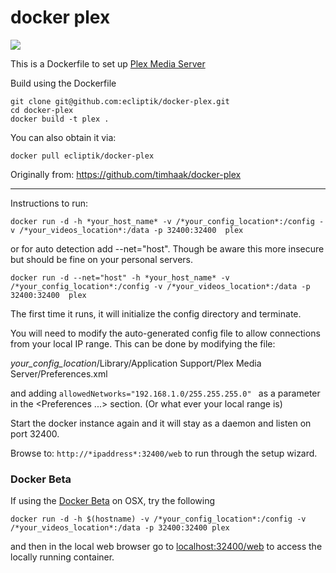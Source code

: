 # docker plex

[![](https://images.microbadger.com/badges/image/ecliptik/docker-plex.svg)](https://microbadger.com/images/ecliptik/docker-plex "Get your own image badge on microbadger.com")

This is a Dockerfile to set up [Plex Media Server](https://plex.tv/)

Build using the Dockerfile

```
git clone git@github.com:ecliptik/docker-plex.git
cd docker-plex
docker build -t plex .
```

You can also obtain it via:

```
docker pull ecliptik/docker-plex
```

Originally from: https://github.com/timhaak/docker-plex

---
Instructions to run:

```
docker run -d -h *your_host_name* -v /*your_config_location*:/config -v /*your_videos_location*:/data -p 32400:32400  plex
```
or for auto detection add --net="host". Though be aware this more insecure but should be fine on your personal servers.

```
docker run -d --net="host" -h *your_host_name* -v /*your_config_location*:/config -v /*your_videos_location*:/data -p 32400:32400  plex
```

The first time it runs, it will initialize the config directory and terminate.

You will need to modify the auto-generated config file to allow connections from your local IP range. This can be done by modifying the file:

*your_config_location*/Library/Application Support/Plex Media Server/Preferences.xml

and adding ```allowedNetworks="192.168.1.0/255.255.255.0" ``` as a parameter in the <Preferences ...> section. (Or what ever your local range is)

Start the docker instance again and it will stay as a daemon and listen on port 32400.

Browse to: ```http://*ipaddress*:32400/web``` to run through the setup wizard.

### Docker Beta
If using the [Docker Beta](https://blog.docker.com/2016/03/docker-for-mac-windows-beta/) on OSX, try the following

```
docker run -d -h $(hostname) -v /*your_config_location*:/config -v /*your_videos_location*:/data -p 32400:32400 plex
```

and then in the local web browser go to [localhost:32400/web](http://localhost:32400/web) to access the locally running container.

